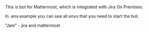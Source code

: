 This is bot for Mattermost, which is integrated with Jira On Premises.

In .env.example you can see all envs that you need to start the bot.

"Jam" - jira and mattermost